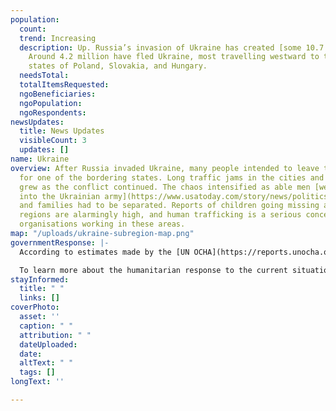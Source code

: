 ```yaml
---
population:
  count: 
  trend: Increasing
  description: Up. Russia’s invasion of Ukraine has created [some 10.7 million refugees](https://data2.unhcr.org/en/situations/ukraine/location?secret=unhcrrestricted).
    Around 4.2 million have fled Ukraine, most travelling westward to the bordering
    states of Poland, Slovakia, and Hungary.
  needsTotal: 
  totalItemsRequested: 
  ngoBeneficiaries: 
  ngoPopulation: 
  ngoRespondents: 
newsUpdates:
  title: News Updates
  visibleCount: 3
  updates: []
name: Ukraine
overview: After Russia invaded Ukraine, many people intended to leave the country
  for one of the bordering states. Long traffic jams in the cities and border regions
  grew as the conflict continued. The chaos intensified as able men [were conscripted
  into the Ukrainian army](https://www.usatoday.com/story/news/politics/2022/03/17/men-fighting-ukraine-separate-families/7077716001/)
  and families had to be separated. Reports of children going missing around the border
  regions are alarmingly high, and human trafficking is a serious concern among the
  organisations working in these areas.
map: "/uploads/ukraine-subregion-map.png"
governmentResponse: |-
  According to estimates made by the [UN OCHA](https://reports.unocha.org/en/country/ukraine/#cf-7zDXryKIJX1IHL5zJL5YcA) as many as 18 million people across Ukraine are in need of assistance with water, sanitation, and hygiene. In areas with little or no conflict, people are now returning to their homes. [More people are now returning](http://www.infomigrants.net/en/post/40990/frontex-more-ukrainians-are-returning-than-leaving-the-country) to Ukraine than the number who are leaving. According to Frontex estimations made in early September, around 5.5 million Ukrainians have returned to Ukraine.

  To learn more about the humanitarian response to the current situation in Ukraine, [read more here](https://reliefweb.int/attachments/f0862dac-1622-3a95-ae50-d37b948c7893/UkraineFA_RRP_Chapeau2022%20%2812%29.pdf).
stayInformed:
  title: " "
  links: []
coverPhoto:
  asset: ''
  caption: " "
  attribution: " "
  dateUploaded: 
  date: 
  altText: " "
  tags: []
longText: ''

---
```

